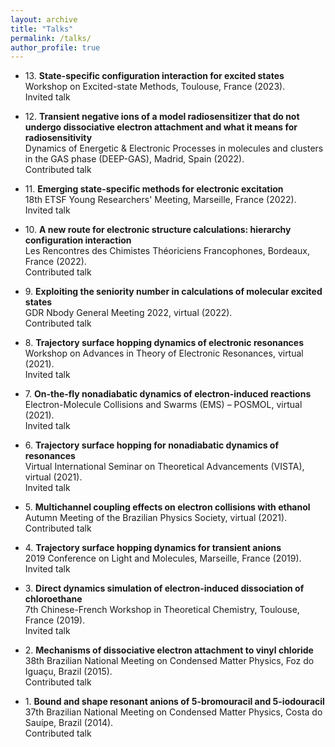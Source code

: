 ```yaml
---
layout: archive
title: "Talks"
permalink: /talks/
author_profile: true
---
```


* 13\. **State-specific configuration interaction for excited states** \
Workshop on Excited-state Methods, Toulouse, France (2023). \
Invited talk

* 12\. **Transient negative ions of a model radiosensitizer that do not undergo dissociative electron attachment and what it means for radiosensitivity** \
Dynamics of Energetic & Electronic Processes in molecules and clusters in the GAS phase (DEEP-GAS), Madrid, Spain (2022). \
Contributed talk

* 11\. **Emerging state-specific methods for electronic excitation** \
18th ETSF Young Researchers' Meeting, Marseille, France (2022). \
Invited talk

* 10\. **A new route for electronic structure calculations: hierarchy configuration interaction** \
Les Rencontres des Chimistes Théoriciens Francophones, Bordeaux, France (2022). \
Contributed talk

* 9\. **Exploiting the seniority number in calculations of molecular excited states** \
GDR Nbody General Meeting 2022, virtual (2022). \
Contributed talk

* 8\. **Trajectory surface hopping dynamics of electronic resonances** \
Workshop on Advances in Theory of Electronic Resonances, virtual (2021). \
Invited talk

* 7\. **On-the-fly nonadiabatic dynamics of electron-induced reactions** \
Electron-Molecule Collisions and Swarms (EMS) – POSMOL, virtual (2021). \
Invited talk

* 6\. **Trajectory surface hopping for nonadiabatic dynamics of resonances** \
Virtual International Seminar on Theoretical Advancements (VISTA), virtual (2021). \
Invited talk

* 5\. **Multichannel coupling effects on electron collisions with ethanol** \
Autumn Meeting of the Brazilian Physics Society, virtual (2021). \
Contributed talk

* 4\. **Trajectory surface hopping dynamics for transient anions** \
2019 Conference on Light and Molecules, Marseille, France (2019). \
Invited talk

* 3\. **Direct dynamics simulation of electron-induced dissociation of chloroethane** \
7th Chinese-French Workshop in Theoretical Chemistry, Toulouse, France (2019). \
Invited talk

* 2\. **Mechanisms of dissociative electron attachment to vinyl chloride** \
38th Brazilian National Meeting on Condensed Matter Physics, Foz do Iguaçu, Brazil (2015). \
Contributed talk

* 1\. **Bound and shape resonant anions of 5-bromouracil and 5-iodouracil** \
37th Brazilian National Meeting on Condensed Matter Physics, Costa do Sauípe, Brazil (2014). \
Contributed talk

